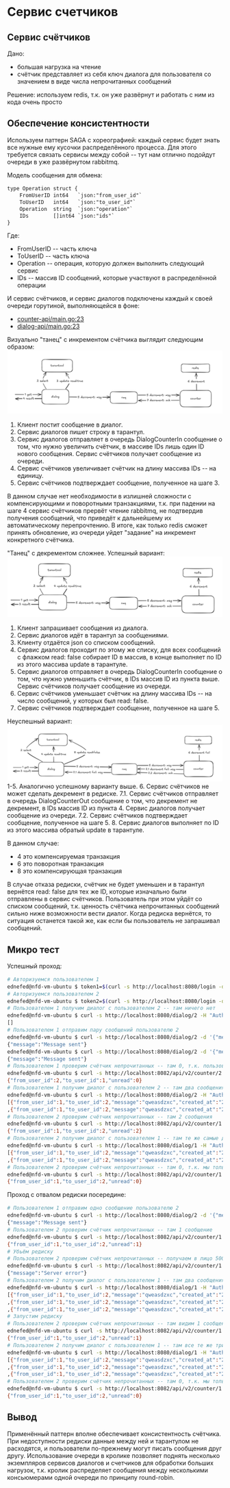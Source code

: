 # Сервис счетчиков

## Сервис счётчиков
Дано:
- большая нагрузка на чтение
- счётчик представляет из себя ключ диалога для пользователя со значением в виде числа непрочитанных сообщений

Решение: используем redis, т.к. он уже развёрнут и работать с ним из кода очень просто

## Обеспечение консистентности
Используем паттерн SAGA с хореографией: каждый сервис будет знать все нужные ему кусочки распределённого процесса. Для этого требуется связать сервисы между собой -- тут нам отлично подойдут очереди в уже развёрнутом rabbitmq.

Модель сообщения для обмена:
```golang
type Operation struct {
	FromUserID int64   `json:"from_user_id"`
	ToUserID   int64   `json:"to_user_id"`
	Operation  string  `json:"operation"`
	IDs        []int64 `json:"ids"`
}
```

Где:
- FromUserID -- часть ключа
- ToUserID -- часть ключа
- Operation -- операция, которую должен выполнить следующий сервис
- IDs -- массив ID сообщений, которые участвуют в распределённой операции

И сервис счётчиков, и сервис диалогов подключены каждый к своей очереди горутиной, выполняющейся в фоне:
- [counter-api/main.go:23](../counter-api/main.go)
- [dialog-api/main.go:23](../dialog-api/main.go)

Визуально "танец" с инкрементом счётчика выглядит следующим образом:
![counter-increment](images/homework-10/counter-increment.png)
1. Клиент постит сообщение в диалог.
2. Сервис диалогов пишет строку в тарантул.
3. Сервис диалогов отправляет в очередь DialogCounterIn сообщение о том, что нужно увеличить счётчик, в массиве IDs лишь один ID нового сообщения. Сервис счётчиков получает сообщение из очереди.
4. Сервис счётчиков увеличивает счётчик на длину массива IDs -- на единицу.
5. Сервис счётчиков подтверждает сообщение, полученное на шаге 3.

В данном случае нет необходимости в излишней сложности с компенсирующими и поворотными транзакциями, т.к. при падении на шаге 4 сервис счётчиков прервёт чтение rabbitmq, не подтвердив получения сообщений, что приведёт к дальнейшему их автоматическому перепрочтению. В итоге, как только redis сможет принять обновление, из очереди уйдет "задание" на инкремент конкретного счётчика.

"Танец" с декрементом сложнее. Успешный вариант:
![counter-decrement](images/homework-10/counter-decrement.png)
1. Клиент запрашивает сообщения из диалога.
2. Сервис диалогов идёт в тарантул за сообщениями.
3. Клиенту отдаётся json со списком сообщений.
4. Сервис диалогов проходит по этому же списку, для всех сообщений с флажком read: false собирает ID в массив, в конце выполняет по ID из этого массива update в тарантуле.
5. Сервис диалогов отправляет в очередь DialogCounterIn сообщение о том, что нужно уменьшить счётчик, в IDs массив ID из пункта выше. Сервис счётчиков получает сообщение из очереди.
6. Сервис счётчиков уменьшает счётчик на длину массива IDs -- на число сообщений, у которых был read: false.
7. Сервис счётчиков подтверждает сообщение, полученное на шаге 5.

Неуспешный вариант:
![counter-decrement-error](images/homework-10/counter-decrement-error.png)
1-5. Аналогично успешному варианту выше.
6. Сервис счётчиков не может сделать декремент в редиске.
7.1. Сервис счётчиков отправляет в очередь DialogCounterOut сообщение о том, что декремент не декремент, в IDs массив ID из пункта 4. Сервис диалогов получает сообщение из очереди.
7.2. Сервис счётчиков подтверждает сообщение, полученное на шаге 5.
8. Сервис диалогов выполняет по ID из этого массива обратый update в тарантуле.

В данном случае:
- 4 это компенсируемая транзакция
- 6 это поворотная транзакция
- 8 это компенсирующая транзакция

В случае отказа редиски, счётчик не будет уменьшен и в тарантул вернётся read: false для тех же ID, которые изначально были отправлены в сервис счётчиков. Пользователь при этом уйдёт со списком сообщений, т.к. ценность счётчика непрочитанных сообщений сильно ниже возможности вести диалог. Когда редиска вернётся, то ситуация останется такой же, как если бы пользователь не запрашивал сообщений.

## Микро тест
Успешный проход:
```bash
# Авторизуемся пользователем 1
ednefed@nfd-vm-ubuntu $ token1=$(curl -s http://localhost:8080/login -d '{"id": 1, "password": "12345678"}' | jq -r .token)
# Авторизуемся пользователем 2
ednefed@nfd-vm-ubuntu $ token2=$(curl -s http://localhost:8080/login -d '{"id": 2, "password": "12345678"}' | jq -r .token)
# Пользователем 1 получим диалог с пользователем 2 -- там ничего нет
ednefed@nfd-vm-ubuntu $ curl -s http://localhost:8080/dialog/2 -H "Authorization: Bearer $token1" | jq -c
[]
# Пользователем 1 отправим пару сообщений пользователю 2
ednefed@nfd-vm-ubuntu $ curl -s http://localhost:8080/dialog/2 -d '{"message": "qweasdzxc"}' -H "Authorization: Bearer $token1" | jq -c
{"message":"Message sent"}
ednefed@nfd-vm-ubuntu $ curl -s http://localhost:8080/dialog/2 -d '{"message": "qweasdzxc"}' -H "Authorization: Bearer $token1" | jq -c
{"message":"Message sent"}
# Пользователем 1 проверим счётчик непрочитанных -- там 0, т.к. пользователь 2 ничего не писал
ednefed@nfd-vm-ubuntu $ curl -s http://localhost:8082/api/v2/counter/2 -H "Authorization: Bearer $token1" | jq -c
{"from_user_id":2,"to_user_id":1,"unread":0}
# Пользователем 1 получим диалог с пользователем 2 -- там два сообщения, отправленных выше
ednefed@nfd-vm-ubuntu $ curl -s http://localhost:8080/dialog/2 -H "Authorization: Bearer $token1" | jq -c
[{"from_user_id":1,"to_user_id":2,"message":"qweasdzxc","created_at":"2024-10-23T21:04:44Z"}
,{"from_user_id":1,"to_user_id":2,"message":"qweasdzxc","created_at":"2024-10-23T21:04:42Z"}]
# Пользователем 2 проверим счётчик непрочитанных -- там 2 сообщения
ednefed@nfd-vm-ubuntu $ curl -s http://localhost:8082/api/v2/counter/1 -H "Authorization: Bearer $token2" | jq -c
{"from_user_id":1,"to_user_id":2,"unread":2}
# Пользователем 2 получим диалог с пользователем 1 -- там те же самые два сообщения, отправленные выше
ednefed@nfd-vm-ubuntu $ curl -s http://localhost:8080/dialog/1 -H "Authorization: Bearer $token2" | jq -c
[{"from_user_id":1,"to_user_id":2,"message":"qweasdzxc","created_at":"2024-10-23T21:04:44Z"}
,{"from_user_id":1,"to_user_id":2,"message":"qweasdzxc","created_at":"2024-10-23T21:04:42Z"}]
# Пользователем 2 проверим счётчик непрочитанных -- там 0, т.к. мы только что их прочитали
ednefed@nfd-vm-ubuntu $ curl -s http://localhost:8082/api/v2/counter/1 -H "Authorization: Bearer $token2" | jq -c
{"from_user_id":1,"to_user_id":2,"unread":0}
```
Проход с отвалом редиски посередине:
```bash
# Пользователем 1 отправим одно сообщение пользователю 2
ednefed@nfd-vm-ubuntu $ curl -s http://localhost:8080/dialog/2 -d '{"message": "qweasdzxc"}' -H "Authorization: Bearer $token1" | jq -c
{"message":"Message sent"}
# Пользователем 2 проверим счётчик непрочитанных -- там 1 сообщение
ednefed@nfd-vm-ubuntu $ curl -s http://localhost:8082/api/v2/counter/1 -H "Authorization: Bearer $token2" | jq -c
{"from_user_id":1,"to_user_id":2,"unread":1}
# Убьём редиску
# Пользователем 2 проверим счётчик непрочитанных -- получаем в лицо 500 от сервиса счётчиков 
ednefed@nfd-vm-ubuntu $ curl -s http://localhost:8082/api/v2/counter/1 -H "Authorization: Bearer $token2" | jq -c
{"message":"Server error"}
# Пользователем 2 получим диалог с пользователем 1 -- там два сообщения из первого прохода плюс одно новое выше
ednefed@nfd-vm-ubuntu $ curl -s http://localhost:8080/dialog/1 -H "Authorization: Bearer $token2" | jq -c
[{"from_user_id":1,"to_user_id":2,"message":"qweasdzxc","created_at":"2024-10-23T21:11:03Z"}
,{"from_user_id":1,"to_user_id":2,"message":"qweasdzxc","created_at":"2024-10-23T21:04:44Z"}
,{"from_user_id":1,"to_user_id":2,"message":"qweasdzxc","created_at":"2024-10-23T21:04:42Z"}]
# Запустим редиску
# Пользователем 2 проверим счётчик непрочитанных -- там видим 1 сообщение
ednefed@nfd-vm-ubuntu $ curl -s http://localhost:8082/api/v2/counter/1 -H "Authorization: Bearer $token2" | jq -c
{"from_user_id":1,"to_user_id":2,"unread":1}
# Пользователем 2 получим диалог с пользователем 1 -- там все те же три сообщения
ednefed@nfd-vm-ubuntu $ curl -s http://localhost:8080/dialog/1 -H "Authorization: Bearer $token2" | jq -c
[{"from_user_id":1,"to_user_id":2,"message":"qweasdzxc","created_at":"2024-10-23T21:11:03Z"}
,{"from_user_id":1,"to_user_id":2,"message":"qweasdzxc","created_at":"2024-10-23T21:04:44Z"}
,{"from_user_id":1,"to_user_id":2,"message":"qweasdzxc","created_at":"2024-10-23T21:04:42Z"}]
# Пользователем 2 проверим счётчик непрочитанных -- там 0, т.к. мы только что всё прочитали
ednefed@nfd-vm-ubuntu $ curl -s http://localhost:8082/api/v2/counter/1 -H "Authorization: Bearer $token2" | jq -c
{"from_user_id":1,"to_user_id":2,"unread":0}
```

## Вывод
Применённый паттерн вполне обеспечивает консистентность счётчика. При недоступности редиски данные между ней и тарантулом не расходятся, и пользователи по-прежнему могут писать сообщения друг другу.
Использование очереди в кролике позволяет поднять несколько экземпляров сервисов диалогов и счетчиков для обработки больших нагрузок, т.к. кролик распределяет сообщения между несколькими консьюмерами одной очереди по принципу round-robin.
